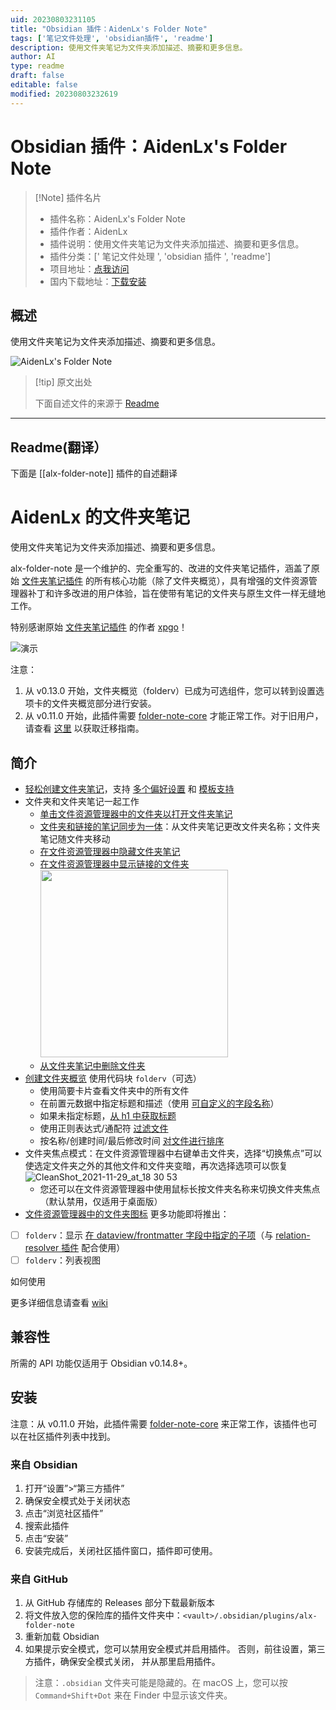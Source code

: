 ```yaml
---
uid: 20230803231105
title: "Obsidian 插件：AidenLx's Folder Note"
tags: ['笔记文件处理', 'obsidian插件', 'readme']
description: 使用文件夹笔记为文件夹添加描述、摘要和更多信息。
author: AI
type: readme
draft: false
editable: false
modified: 20230803232619
---
```


# Obsidian 插件：AidenLx's Folder Note

> [!Note] 插件名片
> - 插件名称：AidenLx's Folder Note
> - 插件作者：AidenLx
> - 插件说明：使用文件夹笔记为文件夹添加描述、摘要和更多信息。
> - 插件分类：[' 笔记文件处理 ', 'obsidian 插件 ', 'readme']
> - 项目地址：[点我访问](https://github.com/aidenlx/alx-folder-note)
> - 国内下载地址：[下载安装](https://pkmer.cn/products/plugin/pluginMarket/?alx-folder-note)

## 概述

使用文件夹笔记为文件夹添加描述、摘要和更多信息。

![AidenLx's Folder Note](https://cdn.pkmer.cn/covers/alx-folder-note.png!pkmer)

> [!tip] 原文出处
>
>下面自述文件的来源于 [Readme](https://ghproxy.net/https://raw.githubusercontent.com/aidenlx/alx-folder-note/master/README.md)
>

---

## Readme(翻译）

下面是 [[alx-folder-note]] 插件的自述翻译

# AidenLx 的文件夹笔记

使用文件夹笔记为文件夹添加描述、摘要和更多信息。

alx-folder-note 是一个维护的、完全重写的、改进的文件夹笔记插件，涵盖了原始 [文件夹笔记插件](https://github.com/xpgo/obsidian-folder-note-plugin) 的所有核心功能（除了文件夹概览），具有增强的文件资源管理器补丁和许多改进的用户体验，旨在使带有笔记的文件夹与原生文件一样无缝地工作。

特别感谢原始 [文件夹笔记插件](https://github.com/xpgo/obsidian-folder-note-plugin) 的作者 [xpgo](https://github.com/xpgo)！

![演示](https://user-images.githubusercontent.com/31102694/128635308-0a58279e-8bf0-4608-9330-fe11180953dd.png)

注意：

1. 从 v0.13.0 开始，文件夹概览（folderv）已成为可选组件，您可以转到设置选项卡的文件夹概览部分进行安装。
2. 从 v0.11.0 开始，此插件需要 [folder-note-core](https://github.com/aidenlx/folder-note-core) 才能正常工作。对于旧用户，请查看 [这里](https://github.com/aidenlx/alx-folder-note/wiki/migrate-from-v0.10.0-and-lower) 以获取迁移指南。

## 简介

- [轻松创建文件夹笔记](https://github.com/aidenlx/alx-folder-note/wiki/create-folder-note)，支持 [多个偏好设置](https://github.com/aidenlx/alx-folder-note/wiki/folder-note-pref) 和 [模板支持](https://github.com/aidenlx/alx-folder-note/wiki/core-settings#template)
- 文件夹和文件夹笔记一起工作
  - [单击文件资源管理器中的文件夹以打开文件夹笔记](https://github.com/aidenlx/alx-folder-note/wiki/open-folder-note-from-folder)
  - [文件夹和链接的笔记同步为一体](https://github.com/aidenlx/alx-folder-note/wiki/core-settings#auto-rename)：从文件夹笔记更改文件夹名称；文件夹笔记随文件夹移动
  - [在文件资源管理器中隐藏文件夹笔记](https://github.com/aidenlx/alx-folder-note/wiki/core-settings#hide-note-in-explorer)
  - [在文件资源管理器中显示链接的文件夹](https://github.com/aidenlx/alx-folder-note/wiki/core-settings#hide-note-in-explorer)<br><img width="300px" src="https://user-images.githubusercontent.com/31102694/128694966-6517df3b-8994-408d-bf6c-49a5ea16b7be.gif"/>
  - [从文件夹笔记中删除文件夹](https://github.com/aidenlx/alx-folder-note/wiki/delete-folder-from-folder-note)
- [创建文件夹概览](https://github.com/aidenlx/alx-folder-note/wiki/folder-overview) 使用代码块 `folderv`（可选）
  - 使用简要卡片查看文件夹中的所有文件
  - 在前置元数据中指定标题和描述（使用 [可自定义的字段名称](https://github.com/aidenlx/alx-folder-note/wiki/folderv-settings#field-names)）
  - 如果未指定标题，[从 h1 中获取标题](https://github.com/aidenlx/alx-folder-note/wiki/folderv-settings#h1-as-title-source)
  - 使用正则表达式/通配符 [过滤文件](https://github.com/aidenlx/alx-folder-note/wiki/folderv-options#filter)
  - 按名称/创建时间/最后修改时间 [对文件进行排序](https://github.com/aidenlx/alx-folder-note/wiki/folderv-options#sort)
- 文件夹焦点模式：在文件资源管理器中右键单击文件夹，选择“切换焦点”可以使选定文件夹之外的其他文件和文件夹变暗，再次选择选项可以恢复![CleanShot_2021-11-29_at_18 30 53](https://user-images.githubusercontent.com/31102694/166448049-aea0457a-d19f-4b29-8f7c-b66b5bd26629.gif)
    - 您还可以在文件资源管理器中使用鼠标长按文件夹名称来切换文件夹焦点（默认禁用，仅适用于桌面版）
- [文件资源管理器中的文件夹图标](https://github.com/aidenlx/alx-folder-note/issues/11)
更多功能即将推出：

- [ ] `folderv`：显示 [在 dataview/frontmatter 字段中指定的子项](https://github.com/SkepticMystic/breadcrumbs/wiki/Relationships---Basics)（与 [relation-resolver 插件](https://github.com/aidenlx/relation-resolver) 配合使用）
- [ ] `folderv`：列表视图

如何使用

更多详细信息请查看 [wiki](https://github.com/aidenlx/alx-folder-note/wiki)

## 兼容性

所需的 API 功能仅适用于 Obsidian v0.14.8+。

## 安装

注意：从 v0.11.0 开始，此插件需要 [folder-note-core](https://github.com/aidenlx/folder-note-core) 来正常工作，该插件也可以在社区插件列表中找到。

### 来自 Obsidian

1. 打开“设置”>“第三方插件”
2. 确保安全模式处于关闭状态
3. 点击“浏览社区插件”
4. 搜索此插件
5. 点击“安装”
6. 安装完成后，关闭社区插件窗口，插件即可使用。

### 来自 GitHub

1. 从 GitHub 存储库的 Releases 部分下载最新版本
2. 将文件放入您的保险库的插件文件夹中：`<vault>/.obsidian/plugins/alx-folder-note`
3. 重新加载 Obsidian
4. 如果提示安全模式，您可以禁用安全模式并启用插件。
   否则，前往设置，第三方插件，确保安全模式关闭，
   并从那里启用插件。

> 注意：`.obsidian` 文件夹可能是隐藏的。在 macOS 上，您可以按 `Command+Shift+Dot` 来在 Finder 中显示该文件夹。